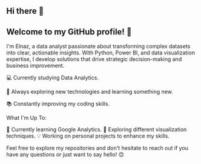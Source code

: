 ## Hi there 👋

## Welcome to my GitHub profile! 🌸

I'm Elnaz, a data analyst passionate about transforming complex datasets into clear, actionable insights. With Python, Power BI, and data visualization expertise, I develop solutions that drive strategic decision-making and business improvement.

💻 Currently studying Data Analytics.

🌟 Always exploring new technologies and learning something new.

📚 Constantly improving my coding skills.

What I'm Up To:

🌱 Currently learning Google Analytics.
🔭 Exploring different visualization techniques.
💡 Working on personal projects to enhance my skills.

Feel free to explore my repositories and don't hesitate to reach out if you have any questions or just want to say hello! 😊
